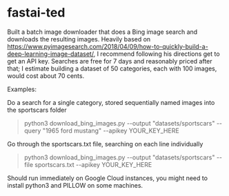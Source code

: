 # fastai-ted

Built a batch image downloader that does a Bing image search and downloads the resulting images.  Heavily based on 
https://www.pyimagesearch.com/2018/04/09/how-to-quickly-build-a-deep-learning-image-dataset/, I recommend following
his directions get to get an API key.  Searches are free for 7 days and reasonably priced after that; I estimate building
a dataset of 50 categories, each with 100 images, would cost about 70 cents.  

Examples:

Do a search for a single category, stored sequentially named images into the sportscars folder
>  python3 download_bing_images.py --output "datasets/sportscars" --query "1965 ford mustang" --apikey YOUR_KEY_HERE
 
Go through the sportscars.txt file, searching on each line individually
>  python3 download_bing_images.py --output "datasets/sportscars" --file sportscars.txt --apikey YOUR_KEY_HERE

Should run immediately on Google Cloud instances, you might need to install python3 and PILLOW on some machines.  
